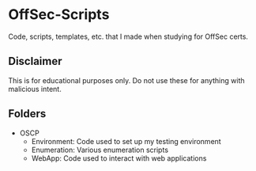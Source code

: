 # OffSec-Scripts
Code, scripts, templates, etc. that I made when studying for OffSec certs.

## Disclaimer
This is for educational purposes only. Do not use these for anything with malicious intent.

## Folders
- OSCP
    - Environment: Code used to set up my testing environment
    - Enumeration: Various enumeration scripts
    - WebApp: Code used to interact with web applications
